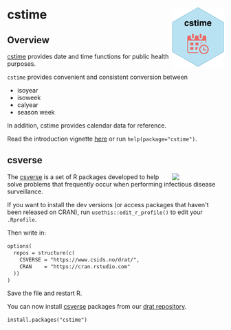# cstime <a href="https://www.csids.no/cstime/"><img src="man/figures/logo.png" align="right" width="120" /></a>

## Overview 

[cstime](https://www.csids.no/cstime/) provides date and time functions for public health purposes.

`cstime` provides convenient and consistent conversion between

- isoyear
- isoweek
- calyear
- season week

In addition, cstime provides calendar data for reference.

Read the introduction vignette [here](http://www.csids.no/cstime/articles/cstime.html) or run `help(package="cstime")`.

## csverse

<a href="https://www.csids.no/packages.html"><img src="https://www.csids.no/packages/csverse.png" align="right" width="120" /></a>

The [csverse](https://www.csids.no/packages.html) is a set of R packages developed to help solve problems that frequently occur when performing infectious disease surveillance.

If you want to install the dev versions (or access packages that haven't been released on CRAN), run `usethis::edit_r_profile()` to edit your `.Rprofile`. 

Then write in:

```
options(
  repos = structure(c(
    CSVERSE = "https://www.csids.no/drat/",
    CRAN    = "https://cran.rstudio.com"
  ))
)
```

Save the file and restart R.

You can now install [csverse](https://www.csids.no/packages.html) packages from our [drat repository](https://www.csids.no/drat/).

```
install.packages("cstime")
```


